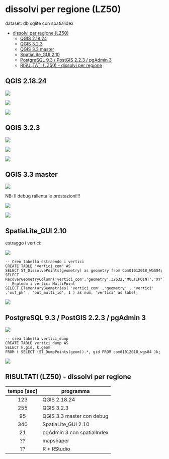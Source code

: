 # dissolvi per regione (LZ50)

dataset: db sqlite con spatialidex

<!-- TOC -->

- [dissolvi per regione (LZ50)](#dissolvi-per-regione-lz50)
    - [QGIS 2.18.24](#qgis-21824)
    - [QGIS 3.2.3](#qgis-323)
    - [QGIS 3.3 master](#qgis-33-master)
    - [SpatiaLite_GUI 2.10](#spatialitegui-210)
    - [PostgreSQL 9.3 / PostGIS 2.2.3 / pgAdmin 3](#postgresql-93--postgis-223--pgadmin-3)
    - [RISULTATI (LZ50) - dissolvi per regione](#risultati-lz50---dissolvi-per-regione)

<!-- /TOC -->

## QGIS 2.18.24

![](../img/qgis21824_info.png)

![](../img/dissolvi_regione/qgis21824_01.png)

![](../img/dissolvi_regione/qgis21824_02.png)

## QGIS 3.2.3

![](../img/qgis323_info.png)

![](../img/dissolvi_regione/qgis323_01.png)

![](../img/dissolvi_regione/qgis323_02.png)

## QGIS 3.3 master

![](../img/qgis33_master_info.png)

NB: Il debug rallenta le prestazioni!!!

![](../img/dissolvi_regione/qgis33master_01.png)

![](../img/dissolvi_regione/qgis33master_02.png)

## SpatiaLite_GUI 2.10

estraggo i vertici:

![](../img/spatialite_gui_210_info.png)

```
-- Creo tabella estraendo i vertici
CREATE TABLE "vertici_com" AS
SELECT ST_DissolvePoints(geometry) as geometry from Com01012018_WGS84;
SELECT RecoverGeometryColumn('vertici_com','geometry',32632,'MULTIPOINT','XY');
-- Esplodo i vertici MultiPoint
SELECT ElementaryGeometries( 'vertici_com' ,'geometry' , 'vertici' ,'out_pk' , 'out_multi_id', 1 ) as num, 'vertici' as label;
```
![](../img/dissolvi_regione/spatialite_gui_210_03.png)

## PostgreSQL 9.3 / PostGIS 2.2.3 / pgAdmin 3

![](../img/pgAmin3_info.png)

```
-- crea tabella vertici_dump
CREATE TABLE vertici_dump AS
SELECT k.gid, k.geom  
FROM ( SELECT (ST_DumpPoints(geom)).*, gid FROM com01012018_wgs84 )k;
```
![](../img/dissolvi_regione/pgAmin3_01.png)

## RISULTATI (LZ50) - dissolvi per regione

tempo [sec]|programma
:---------:|---------
123|QGIS 2.18.24
255|QGIS 3.2.3
95|QGIS 3.3 master con debug
340|SpatiaLite_GUI 2.10
21|pgAdmin 3 con spatialIndex
??|mapshaper
??|R + RStudio

